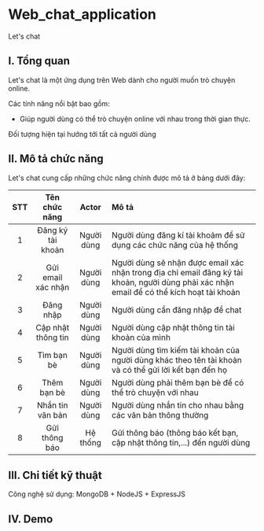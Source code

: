 # Web_chat_application
Let's chat
## I. Tổng quan
 Let's chat là một ứng dụng trên Web dành cho người muốn trò chuyện online.

Các tính năng nổi bật bao gồm:
- Giúp người dùng có thể trò chuyện online với nhau trong thời gian thực.


Đối tượng hiện tại hướng tới tất cả người dùng

## II. Mô tả chức năng
Let's chat cung cấp những chức năng chính được mô tả ở bảng dưới đây:

| STT      | Tên chức năng | Actor     | Mô tả     |
| :---:        |    :----:   |          :---: |          :--- |
| 1      | Đăng ký tài khoản       | Người dùng   | Người dùng đăng kí tài khoảm để sử dụng các chức năng của hệ thống |
| 2   | Gửi email xác nhận        | Người dùng      |  Người dùng sẽ nhận được email xác nhận trong địa chỉ email đăng ký tài khoản, người dùng phải xác nhận email để có thể kích hoạt tài khoản     |
| 3   | Đăng nhập                 | Người dùng     | Người dùng cần đăng nhập để chat |
| 4   | Cập nhật thông tin        | Người dùng     | Người dùng cập nhật thông tin tài khoản của mình      |
| 5   | Tìm bạn bè        | Người dùng     |  Người dùng tìm kiếm tài khoản của người dùng khác theo tên tài khoản và có thể gửi lời kết bạn đến họ     |
| 6   | Thêm bạn bè        | Người dùng     |  Người dùng phải thêm bạn bè để có thể trò chuyện với nhau      |
| 7   | Nhắn tin văn bản       | Người dùng      | Người dùng nhắn tin cho nhau bằng các văn bản thông thường   |
| 8  | Gửi thông báo        | Hệ thống      | Gửi thông báo (thông báo kết bạn, cập nhật thông tin,...) đến người dùng      |

## III. Chi tiết kỹ thuật
Công nghệ sử dụng: MongoDB + NodeJS + ExpressJS 
## IV. Demo


